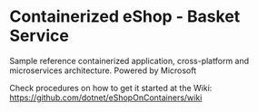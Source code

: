 # Containerized eShop - Basket Service
Sample reference containerized application, cross-platform and microservices architecture.
Powered by Microsoft

Check procedures on how to get it started at the Wiki:
https://github.com/dotnet/eShopOnContainers/wiki



